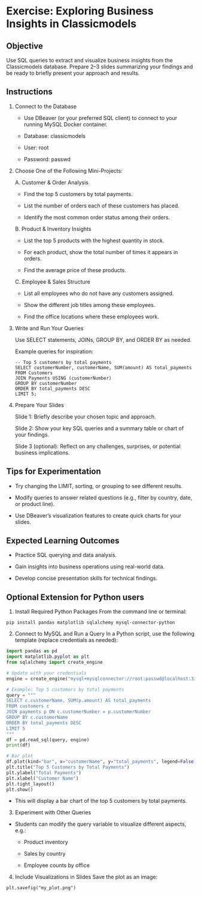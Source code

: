 # Exercise: Exploring Business Insights in Classicmodels

## Objective
Use SQL queries to extract and visualize business insights from the Classicmodels database. Prepare 2–3 slides summarizing your findings and be ready to briefly present your approach and results.

## Instructions
1. Connect to the Database

    - Use DBeaver (or your preferred SQL client) to connect to your running MySQL Docker container.

    - Database: classicmodels

    - User: root

    - Password: passwd

2. Choose One of the Following Mini-Projects:

    A. Customer & Order Analysis

    - Find the top 5 customers by total payments.

    - List the number of orders each of these customers has placed.

    - Identify the most common order status among their orders.

    B. Product & Inventory Insights

    - List the top 5 products with the highest quantity in stock.

    - For each product, show the total number of times it appears in orders.

    - Find the average price of these products.

    C. Employee & Sales Structure

    - List all employees who do not have any customers assigned.

    - Show the different job titles among these employees.

    - Find the office locations where these employees work.

3. Write and Run Your Queries

    Use SELECT statements, JOINs, GROUP BY, and ORDER BY as needed.

    Example queries for inspiration:

    ```
    -- Top 5 customers by total payments
    SELECT customerNumber, customerName, SUM(amount) AS total_payments
    FROM Customers
    JOIN Payments USING (customerNumber)
    GROUP BY customerNumber
    ORDER BY total_payments DESC
    LIMIT 5;
    ```

4. Prepare Your Slides

    Slide 1: Briefly describe your chosen topic and approach.

    Slide 2: Show your key SQL queries and a summary table or chart of your findings.

    Slide 3 (optional): Reflect on any challenges, surprises, or potential business implications.

## Tips for Experimentation
- Try changing the LIMIT, sorting, or grouping to see different results.

- Modify queries to answer related questions (e.g., filter by country, date, or product line).

- Use DBeaver’s visualization features to create quick charts for your slides.

## Expected Learning Outcomes
- Practice SQL querying and data analysis.

- Gain insights into business operations using real-world data.

- Develop concise presentation skills for technical findings.

## Optional Extension for Python users

1. Install Required Python Packages
From the command line or terminal:
```
pip install pandas matplotlib sqlalchemy mysql-connector-python
```

2. Connect to MySQL and Run a Query
In a Python script, use the following template (replace credentials as needed):
```python
import pandas as pd
import matplotlib.pyplot as plt
from sqlalchemy import create_engine

# Update with your credentials
engine = create_engine("mysql+mysqlconnector://root:passwd@localhost:3306/classicmodels")

# Example: Top 5 customers by total payments
query = """
SELECT c.customerName, SUM(p.amount) AS total_payments
FROM customers c
JOIN payments p ON c.customerNumber = p.customerNumber
GROUP BY c.customerName
ORDER BY total_payments DESC
LIMIT 5
"""
df = pd.read_sql(query, engine)
print(df)

# Bar plot
df.plot(kind="bar", x="customerName", y="total_payments", legend=False)
plt.title("Top 5 Customers by Total Payments")
plt.ylabel("Total Payments")
plt.xlabel("Customer Name")
plt.tight_layout()
plt.show()
```
- This will display a bar chart of the top 5 customers by total payments.

3. Experiment with Other Queries
- Students can modify the query variable to visualize different aspects, e.g.:

    - Product inventory

    - Sales by country

    - Employee counts by office

4. Include Visualizations in Slides
Save the plot as an image:
```
plt.savefig("my_plot.png")
```

